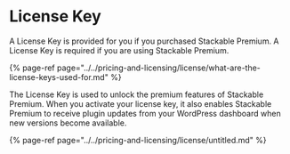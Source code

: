 # License Key

A License Key is provided for you if you purchased Stackable Premium. A License Key is required if you are using Stackable Premium.

{% page-ref page="../../pricing-and-licensing/license/what-are-the-license-keys-used-for.md" %}

The License Key is used to unlock the premium features of Stackable Premium. When you activate your license key, it also enables Stackable Premium to receive plugin updates from your WordPress dashboard when new versions become available.

{% page-ref page="../../pricing-and-licensing/license/untitled.md" %}

